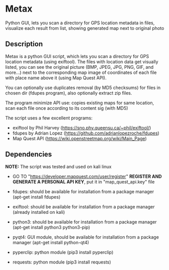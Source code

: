 # Metax
Python GUI, lets you scan a directory for GPS location metadata in files, visualize each result from list, showing generated map next to original photo

## Description

Metax is a python GUI script, which lets you scan a directory for GPS location metadata (using exiftool).
The files with location data get visually listed, you can see the original picture (BMP, JPEG, JPG, PNG, GIF, and more...)
next to the corresponding map image of coordinates of each file with place name above it (using Map Quest API).

You can optionally use duplicates removal (by MD5 checksums) for files in chosen dir (fdupes program),
also optionally extract zip files.

The program minimize API use: copies existing maps for same location, scan each file once according to its content sig (with MD5)

The script uses a few excellent programs:
* exiftool by Phil Harvey (https://sno.phy.queensu.ca/~phil/exiftool/)
* fdupes by Adrian Lopez (https://github.com/adrianlopezroche/fdupes)
* Map Quest API (https://wiki.openstreetmap.org/wiki/Main_Page)


## Dependencies

**NOTE:** The script was tested and used on kali linux

* GO TO "https://developer.mapquest.com/user/register" **REGISTER AND GENERATE A PERSONAL API KEY**, put it in "map_quest_api.key" file

* fdupes: should be available for installation from a package manager (apt-get install fdupes)
* exiftool: should be available for installation from a package manager (already installed on kali)
* python3: should be available for installation from a package manager (apt-get install python3 python3-pip)
* pyqt4: GUI module, should be available for installation from a package manager (apt-get install python-qt4)
* pyperclip: python module (pip3 install pyperclip)
* requests: python module (pip3 install requests)
